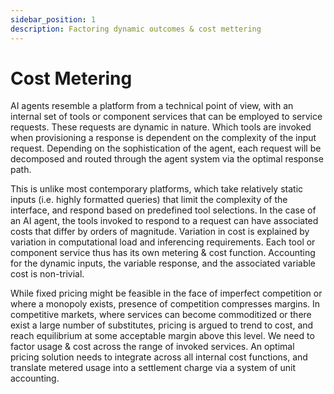 ```yaml
---
sidebar_position: 1
description: Factoring dynamic outcomes & cost mettering
---
```


# Cost Metering

AI agents resemble a platform from a technical point of view, with an internal set of tools or component services that can be employed to service requests. These requests are dynamic in nature. Which tools are invoked when provisioning a response is dependent on the complexity of the input request. Depending on the sophistication of the agent, each request will be decomposed and routed through the agent system via the optimal response path.

This is unlike most contemporary platforms, which take relatively static inputs (i.e. highly formatted queries) that limit the complexity of the interface, and respond based on predefined tool selections. In the case of an AI agent, the tools invoked to respond to a request can have associated costs that differ by orders of magnitude. Variation in cost is explained by variation in computational load and inferencing requirements. Each tool or component service thus has its own metering & cost function. Accounting for the dynamic inputs, the variable response, and the associated variable cost is non-trivial.

While fixed pricing might be feasible in the face of imperfect competition or where a monopoly exists, presence of competition compresses margins. In competitive markets, where services can become commoditized or there exist a large number of substitutes, pricing is argued to trend to cost, and reach equilibrium at some acceptable margin above this level. We need to factor usage & cost across the range of invoked services. An optimal pricing solution needs to integrate across all internal cost functions, and translate metered usage into a settlement charge via a system of unit accounting.



